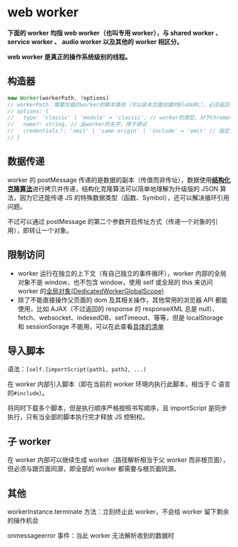 # web worker

**下面的 worker 均指 web worker（也叫专用 worker），与 shared worker 、 service worker 、 audio worker 以及其他的 worker 相区分。**

**web worker 是真正的操作系统级别的线程。**

## 构造器

```js
new Worker(workerPath, ?options)
// workerPath：需要加载的worker的脚本路径（可以是本页面创建的BlobURL），必须返回有效且同源的JavaScript的mime类型，比如text/javascript
// options: {
//   type: 'classic' | 'module' = 'classic', // worker的类型，对于Chrome>=80支持module，从而在worker之间使用标准的模块化编程，而Firefox目前的最新版本102依旧不支持
//   name?: string, // 此worker的名字，用于调试
//   credentials？: 'omit' | 'same-origin' | 'include' = 'omit' // 指定凭证，如果是classic的worker默认moit，即不需要凭证
// }

```

## 数据传递

worker 的 postMessage 传递的是数据的副本（传值而非传址），数据使用[**结构化克隆算法**](https://developer.mozilla.org/en-US/docs/Web/API/Web_Workers_API/Structured_clone_algorithm)进行拷贝并传递，结构化克隆算法可以简单地理解为升级版的 JSON 算法，因为它还能传递 JS 的特殊数据类型（函数、Symbol），还可以解决循环引用问题。

不过可以通过 postMessage 的第二个参数开启传址方式（传递一个对象的引用），即转让一个对象。

## 限制访问

- worker 运行在独立的上下文（有自己独立的事件循环），worker 内部的全局对象不是 window，也不包含 window，使用 self 或全局的 this 来访问 worker 的[全局对象(DedicatedWorkerGlobalScope)](https://developer.mozilla.org/en-US/docs/Web/API/DedicatedWorkerGlobalScope)
- 除了不能直接操作父页面的 dom 及其相关操作，其他常用的浏览器 API 都能使用，比如 AJAX（不过返回的 response 的 responseXML 总是 null）、fetch、websocket、indexedDB、setTimeout、等等，但是 localStorage 和 sessionSorage 不能用，可以在此查看[具体的清单](https://developer.mozilla.org/en-US/docs/Web/API/Web_Workers_API/Functions_and_classes_available_to_workers)

## 导入脚本

语法：`[self.]importScript(path1, path2, ...)`

在 worker 内部引入脚本（即在当前的 worker 环境内执行此脚本，相当于 C 语言的`#include`）。

将同时下载多个脚本，但是执行顺序严格按照书写顺序，且 importScript 是同步执行，只有当全部的脚本执行完才释放 JS 控制权。

## 子 worker

在 worker 内部可以继续生成 worker（路径解析相当于父 worker 而非根页面），但必须与跟页面同源，即全部的 worker 都需要与根页面同源。

## 其他

workerInstance.terminate 方法：立刻终止此 worker，不会给 worker 留下剩余的操作机会

onmessageerror 事件：当此 worker 无法解析收到的数据时
